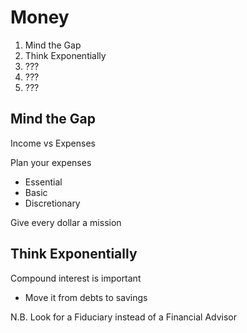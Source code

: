# Money

1. Mind the Gap
1. Think Exponentially
1. ???
1. ???
1. ???

## Mind the Gap

Income vs Expenses

Plan your expenses

- Essential
- Basic
- Discretionary

Give every dollar a mission

## Think Exponentially

Compound interest is important

- Move it from debts to savings

N.B. Look for a Fiduciary instead of a Financial Advisor

